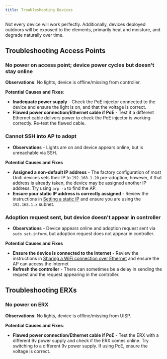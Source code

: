 ```yaml
---
title: Troubleshooting Devices
---
```


Not every device will work perfectly. Additionally, devices deployed outdoors will be exposed to the elements, primarily heat and moisture, and degrade naturally over time. 

## Troubleshooting Access Points
### No power on access point; device power cycles but doesn't stay online 
**Observations**: No lights, device is offline/missing from controller.

**Potential Causes and Fixes**:

* **Inadequate power supply** - Check the PoE injector connected to the device and ensure the light is on, and that the voltage is correct.
* **Flawed power connection/Ethernet cable if PoE** - Test if a different Ethernet cable delivers power to check the PoE injector is working correctly. Re-test the flawed cable.

### Cannot SSH into AP to adopt
* **Observations** - Lights are on and device appears online, but is unreachable via SSH.

**Potential Causes and Fixes**

* **Assigned a non-default IP address** - The factory configuration of most Unifi devices sets their IP to `192.168.1.20` pre-adoption; however, if that address is already taken, the device may be assigned another IP address. Try using `arp -a` to find the AP.
* **Ensure your static IP address is correctly assigned** - Review the instructions in [Setting a static IP](/device-configs/static-ip) and ensure you are using the `192.168.1.x` subnet.

### Adoption request sent, but device doesn't appear in controller
* **Observations** - Device appears online and adoption request sent via `sudo set-inform`, but adoption request does not appear in controller.

**Potential Causes and Fixes**

* **Ensure the device is connected to the Internet** - Review the instructions in [Sharing a WiFi connection over Ethernet](/device-configs/shared-connection) and ensure the AP can access the Internet
* **Refresh the controller** - There can sometimes be a delay in sending the request and the request appearing in the controller.

## Troubleshooting ERXs
### No power on ERX
**Observations**: No lights, device is offline/missing from UISP.

**Potential Causes and Fixes**:

* **Flawed power connection/Ethernet cable if PoE** - Test the ERX with a different 9v power supply and check if the ERX comes online. Try switching to a different 9v power supply. If using PoE, ensure the voltage is correct.
